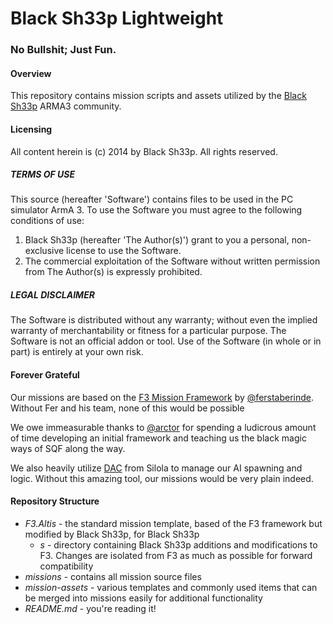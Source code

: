 Black Sh33p Lightweight
==========

### No Bullshit; Just Fun.

#### Overview
This repository contains mission scripts and assets utilized by
the [Black Sh33p](http://blacksh33p.net/aboutus/) ARMA3 community.

#### Licensing
All content herein is (c) 2014 by Black Sh33p. All rights reserved.

##### TERMS OF USE
This source (hereafter 'Software') contains files to be used in the
PC simulator ArmA 3. To use the Software you must agree to the following
conditions of use:

1. Black Sh33p (hereafter 'The Author(s)') grant to you a personal, non-exclusive license to use the Software.
2. The commercial exploitation of the Software without written permission
	from The Author(s) is expressly prohibited.

##### LEGAL DISCLAIMER
The Software is distributed without any warranty; without even the implied
warranty of merchantability or fitness for a particular purpose. The
Software is not an official addon or tool. Use of the Software
(in whole or in part) is entirely at your own risk.

#### Forever Grateful
Our missions are based on the [F3 Mission Framework](https://github.com/ferstaberinde/F3) by [@ferstaberinde](https://github.com/ferstaberinde). Without Fer and
his team, none of this would be possible

We owe immeasurable thanks to [@arctor](https://github.com/arctor) for spending a ludicrous
amount of time developing an initial framework and teaching us the black
magic ways of SQF along the way.

We also heavily utilize [DAC](http://forums.bistudio.com/showthread.php?176926-DAC-V3-1-(Dynamic-AI-Creator)-released&p=2677923&viewfull=1#post2677923) from Silola to manage our AI
spawning and logic. Without this amazing tool, our missions would be very plain indeed.

#### Repository Structure
* *F3.Altis* - the standard mission template, based of the F3 framework
	but modified by Black Sh33p, for Black Sh33p
  * *s* - directory containing Black Sh33p additions and modifications to F3.
	Changes are isolated from F3 as much as possible for forward compatibility
* *missions* - contains all mission source files
* *mission-assets* - various templates and commonly used items that can
	be merged into missions easily for additional functionality
* *README.md* - you're reading it!
